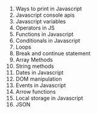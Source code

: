 1. Ways to print in Javascript
2. Javascript console apis
3. Javascript variables
4. Operators in JS
5. Functions in Javascript
6. Conditionals in Javascript
7. Loops
8. Break and continue statement
9. Array Methods
10. String methods
11. Dates in Javascript
12. DOM manipulation
13. Events in Javascript
14. Arrow functions
15. Local storage in Javascript
16. JSON
